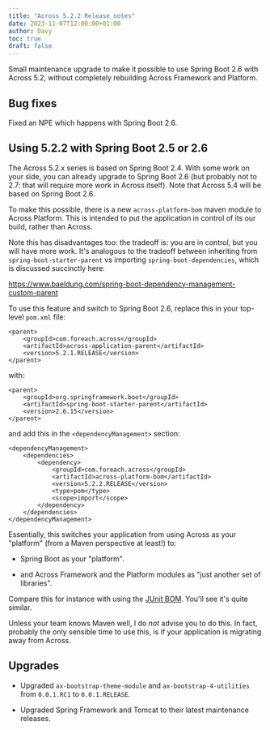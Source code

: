 ```yaml
---
title: "Across 5.2.2 Release notes"
date: 2023-11-07T12:00:00+01:00
author: Davy
toc: true
draft: false
---
```


Small maintenance upgrade to make it possible to use Spring Boot 2.6
with Across 5.2, without completely rebuilding Across Framework and
Platform.

<!--more-->

## Bug fixes

Fixed an NPE which happens with Spring Boot 2.6.


## Using 5.2.2 with Spring Boot 2.5 or 2.6

The Across 5.2.x series is based on Spring Boot 2.4. With some work on
your side, you can already upgrade to Spring Boot 2.6 (but probably
not to 2.7: that will require more work in Across itself). Note that
Across 5.4 will be based on Spring Boot 2.6.

To make this possible, there is a new `across-platform-bom` maven
module to Across Platform. This is intended to put the application in
control of its our build, rather than Across.

Note this has disadvantages too: the tradeoff is: you are in control,
but you will have more work. It's analogous to the tradeoff between
inheriting from `spring-boot-starter-parent` vs importing
`spring-boot-dependencies`, which is discussed succinctly here:

https://www.baeldung.com/spring-boot-dependency-management-custom-parent

To use this feature and switch to Spring Boot 2.6, replace this in
your top-level `pom.xml` file:

	<parent>
		<groupId>com.foreach.across</groupId>
		<artifactId>across-application-parent</artifactId>
		<version>5.2.1.RELEASE</version>
	</parent>

with:

	<parent>
		<groupId>org.springframework.boot</groupId>
		<artifactId>spring-boot-starter-parent</artifactId>
		<version>2.6.15</version>
	</parent>

and add this in the `<dependencyManagement>` section:

	<dependencyManagement>
		<dependencies>
			<dependency>
				<groupId>com.foreach.across</groupId>
				<artifactId>across-platform-bom</artifactId>
				<version>5.2.2.RELEASE</version>
				<type>pom</type>
				<scope>import</scope>
			</dependency>
		</dependencies>
	</dependencyManagement>

Essentially, this switches your application from using Across as your
"platform" (from a Maven perspective at least!) to:

- Spring Boot as your "platform".

- and Across Framework and the Platform modules as "just another set
  of libraries".

Compare this for instance with using the [JUnit
BOM](https://junit.org/junit5/docs/current/user-guide/#running-tests-build-maven-bom). You'll
see it's quite similar.

Unless your team knows Maven well, I do *not* advise you to do
this. In fact, probably the only sensible time to use this, is if your
application is migrating away from Across.


## Upgrades

- Upgraded `ax-bootstrap-theme-module` and `ax-bootstrap-4-utilities`
  from `0.0.1.RC1` to `0.0.1.RELEASE`.

- Upgraded Spring Framework and Tomcat to their latest maintenance
  releases.
